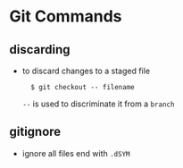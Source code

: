 # Git Commands

## discarding

* to discard changes to a staged file

        $ git checkout -- filename

    `--` is used to discriminate it from a `branch`

## gitignore

* ignore all files end with `.dSYM`
